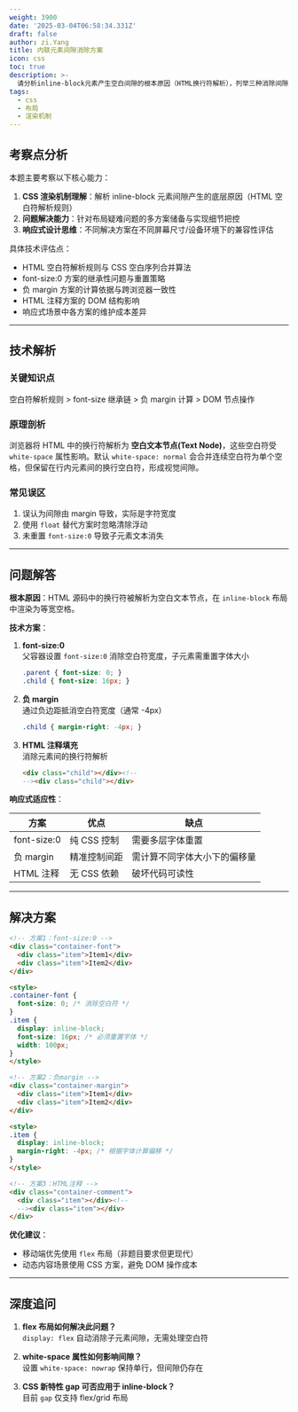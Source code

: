```yaml
---
weight: 3900
date: '2025-03-04T06:58:34.331Z'
draft: false
author: zi.Yang
title: 内联元素间隙消除方案
icon: css
toc: true
description: >-
  请分析inline-block元素产生空白间隙的根本原因（HTML换行符解析），列举三种消除间隙的技术方案（font-size:0、负margin、HTML注释填充），并对比各方案在响应式布局中的适应性差异。
tags:
  - css
  - 布局
  - 渲染机制
---
```


## 考察点分析

本题主要考察以下核心能力：

1. **CSS 渲染机制理解**：解析 inline-block 元素间隙产生的底层原因（HTML 空白符解析规则）
2. **问题解决能力**：针对布局疑难问题的多方案储备与实现细节把控
3. **响应式设计思维**：不同解决方案在不同屏幕尺寸/设备环境下的兼容性评估

具体技术评估点：

- HTML 空白符解析规则与 CSS 空白序列合并算法
- font-size:0 方案的继承性问题与重置策略
- 负 margin 方案的计算依据与跨浏览器一致性
- HTML 注释方案的 DOM 结构影响
- 响应式场景中各方案的维护成本差异

---

## 技术解析

### 关键知识点

空白符解析规则 > font-size 继承链 > 负 margin 计算 > DOM 节点操作

### 原理剖析

浏览器将 HTML 中的换行符解析为 **空白文本节点(Text Node)**，这些空白符受 `white-space` 属性影响。默认 `white-space: normal` 会合并连续空白符为单个空格，但保留在行内元素间的换行空白符，形成视觉间隙。

### 常见误区

1. 误认为间隙由 margin 导致，实际是字符宽度
2. 使用 `float` 替代方案时忽略清除浮动
3. 未重置 `font-size:0` 导致子元素文本消失

---

## 问题解答

**根本原因**：HTML 源码中的换行符被解析为空白文本节点，在 `inline-block` 布局中渲染为等宽空格。

**技术方案**：

1. **font-size:0**  
   父容器设置 `font-size:0` 消除空白符宽度，子元素需重置字体大小  

   ```css
   .parent { font-size: 0; }
   .child { font-size: 16px; }
   ```

2. **负 margin**  
   通过负边距抵消空白符宽度（通常 -4px）  

   ```css
   .child { margin-right: -4px; }
   ```

3. **HTML 注释填充**  
   消除元素间的换行符解析  

   ```html
   <div class="child"></div><!--
   --><div class="child"></div>
   ```

**响应式适应性**：  

| 方案          | 优点                | 缺点                  |
|---------------|---------------------|-----------------------|
| font-size:0   | 纯 CSS 控制         | 需要多层字体重置       |
| 负 margin     | 精准控制间距        | 需计算不同字体大小下的偏移量 |
| HTML 注释     | 无 CSS 依赖         | 破坏代码可读性         |

---

## 解决方案

```html
<!-- 方案1：font-size:0 -->
<div class="container-font">
  <div class="item">Item1</div>
  <div class="item">Item2</div>
</div>

<style>
.container-font {
  font-size: 0; /* 消除空白符 */
}
.item {
  display: inline-block;
  font-size: 16px; /* 必须重置字体 */
  width: 100px;
}
</style>

<!-- 方案2：负margin -->
<div class="container-margin">
  <div class="item">Item1</div>
  <div class="item">Item2</div>
</div>

<style>
.item {
  display: inline-block;
  margin-right: -4px; /* 根据字体计算偏移 */
}
</style>

<!-- 方案3：HTML注释 -->
<div class="container-comment">
  <div class="item"></div><!--
  --><div class="item"></div>
</div>
```

**优化建议**：  

- 移动端优先使用 `flex` 布局（非题目要求但更现代）
- 动态内容场景使用 CSS 方案，避免 DOM 操作成本

---

## 深度追问

1. **flex 布局如何解决此问题？**  
   `display: flex` 自动消除子元素间隙，无需处理空白符

2. **white-space 属性如何影响间隙？**  
   设置 `white-space: nowrap` 保持单行，但间隙仍存在

3. **CSS 新特性 gap 可否应用于 inline-block？**  
   目前 `gap` 仅支持 flex/grid 布局
